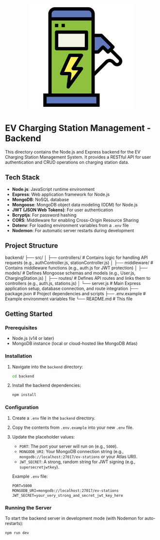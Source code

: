 <p align="center">
  <img src="public/charger.png" alt="EV Charger Logo" width="350" />
</p>

# EV Charging Station Management - Backend

This directory contains the Node.js and Express backend for the EV Charging Station Management System. It provides a RESTful API for user authentication and CRUD operations on charging station data.

## Tech Stack

-   **Node.js**: JavaScript runtime environment
-   **Express**: Web application framework for Node.js
-   **MongoDB**: NoSQL database
-   **Mongoose**: MongoDB object data modeling (ODM) for Node.js
-   **JWT (JSON Web Tokens)**: For user authentication
-   **Bcryptjs**: For password hashing
-   **CORS**: Middleware for enabling Cross-Origin Resource Sharing
-   **Dotenv**: For loading environment variables from a `.env` file
-   **Nodemon**: For automatic server restarts during development


## Project Structure
backend/
├── src/
│   ├── controllers/  # Contains logic for handling API requests (e.g., authController.js, stationController.js)
│   ├── middleware/   # Contains middleware functions (e.g., auth.js for JWT protection)
│   ├── models/       # Defines Mongoose schemas and models (e.g., User.js, ChargingStation.js)
│   ├── routes/       # Defines API routes and links them to controllers (e.g., auth.js, stations.js)
│   └── server.js     # Main Express application setup, database connection, and route integration
├── package.json      # Project dependencies and scripts
├── .env.example      # Example environment variables file
└── README.md         # This file



## Getting Started

### Prerequisites

-   Node.js (v14 or later)
-   MongoDB instance (local or cloud-hosted like MongoDB Atlas)

### Installation

1.  Navigate into the `backend` directory:
    ```bash
    cd backend
    ```
2.  Install the backend dependencies:
    ```bash
    npm install
    ```

### Configuration

1.  Create a `.env` file in the `backend` directory.
2.  Copy the contents from `.env.example` into your new `.env` file.
3.  Update the placeholder values:
    -   `PORT`: The port your server will run on (e.g., `5000`).
    -   `MONGODB_URI`: Your MongoDB connection string (e.g., `mongodb://localhost:27017/ev-stations` or your Atlas URI).
    -   `JWT_SECRET`: A strong, random string for JWT signing (e.g., `supersecretjwtkey`).

    Example `.env` file:
    ```
    PORT=5000
    MONGODB_URI=mongodb://localhost:27017/ev-stations
    JWT_SECRET=your_very_strong_and_secret_jwt_key_here
    ```

### Running the Server

To start the backend server in development mode (with Nodemon for auto-restarts):

```bash
npm run dev

